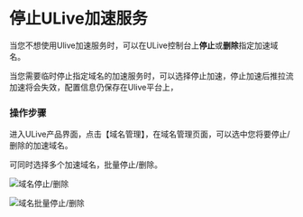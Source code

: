 # 停止ULive加速服务

当您不想使用Ulive加速服务时，可以在ULive控制台上<strong>停止</strong>或<strong>删除</strong>指定加速域名。

当您需要临时停止指定域名的加速服务时，可以选择停止加速，停止加速后推拉流加速将会失效，配置信息仍保存在Ulive平台上，

### 操作步骤

进入ULive产品界面，点击【域名管理】，在域名管理页面，可以选中您将要停止/删除的加速域名。

可同时选择多个加速域名，批量停止/删除。

![域名停止/删除](../images/2021-域名停止删除)


![域名批量停止/删除](../images/2021-域名批量停止删除)
